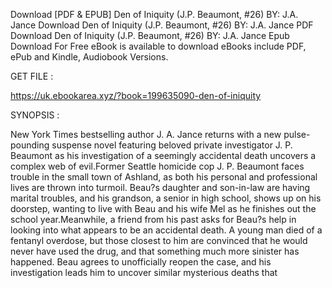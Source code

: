 Download [PDF & EPUB] Den of Iniquity (J.P. Beaumont, #26) BY: J.A. Jance Download Den of Iniquity (J.P. Beaumont, #26) BY: J.A. Jance PDF Download Den of Iniquity (J.P. Beaumont, #26) BY: J.A. Jance Epub Download For Free eBook is available to download eBooks include PDF, ePub and Kindle, Audiobook Versions.

GET FILE :

https://uk.ebookarea.xyz/?book=199635090-den-of-iniquity

SYNOPSIS : 

New York Times bestselling author J. A. Jance returns with a new pulse-pounding suspense novel featuring beloved private investigator J. P. Beaumont as his investigation of a seemingly accidental death uncovers a complex web of evil.Former Seattle homicide cop J. P. Beaumont faces trouble in the small town of Ashland, as both his personal and professional lives are thrown into turmoil. Beau?s daughter and son-in-law are having marital troubles, and his grandson, a senior in high school, shows up on his doorstep, wanting to live with Beau and his wife Mel as he finishes out the school year.Meanwhile, a friend from his past asks for Beau?s help in looking into what appears to be an accidental death. A young man died of a fentanyl overdose, but those closest to him are convinced that he would never have used the drug, and that something much more sinister has happened. Beau agrees to unofficially reopen the case, and his investigation leads him to uncover similar mysterious deaths that 
